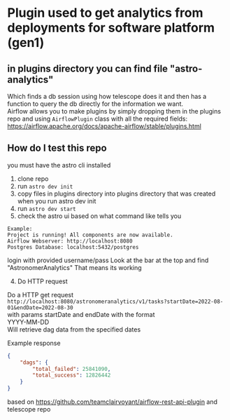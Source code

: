 # Plugin used to get analytics from deployments for software platform (gen1) 

## in plugins directory you can find file "astro-analytics"
Which finds a db session using how telescope does it and then has a function to query the db directly for the information we want.   
Airflow allows you to make plugins by simply dropping them in the plugins repo and using `AirflowPlugin` class with all the required fields:  
https://airflow.apache.org/docs/apache-airflow/stable/plugins.html 

## How do I test this repo
you must have the astro cli installed

1. clone repo
2. run `astro dev init`
3. copy files in plugins directory into plugins directory that was created when you run astro dev init
4. run `astro dev start` 
5. check the astro ui based on what command like tells you 
```
Example: 
Project is running! All components are now available.
Airflow Webserver: http://localhost:8080
Postgres Database: localhost:5432/postgres
```
login with provided username/pass
Look at the bar at the top and find "AstronomerAnalytics" 
That means its working

4. Do HTTP request

Do a HTTP get request `http://localhost:8080/astronomeranalytics/v1/tasks?startDate=2022-08-01&endDate=2022-08-30`  
with params startDate and endDate with the format  
YYYY-MM-DD   
Will retrieve dag data from the specified dates  


Example response
```JSON
{
    "dags": {
        "total_failed": 25841090,
        "total_success": 12826442
    }
}
```

based on https://github.com/teamclairvoyant/airflow-rest-api-plugin and telescope repo
